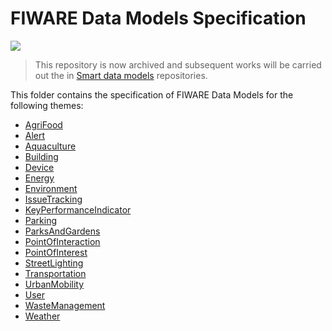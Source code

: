 # FIWARE Data Models Specification

![](https://nexus.lab.fiware.org/static/badges/statuses/deprecated.svg)

> This repository is now archived and subsequent works will be carried out the
> in [Smart data models](https://github.com/smart-data-models) repositories.

This folder contains the specification of FIWARE Data Models for the following
themes:

-   [AgriFood](./AgriFood)
-   [Alert](./Alert)
-   [Aquaculture](./Aquaculture)
-   [Building](./Building)
-   [Device](./Device)
-   [Energy](./Energy)
-   [Environment](./Environment)
-   [IssueTracking](./IssueTracking)
-   [KeyPerformanceIndicator](./KeyPerformanceIndicator)
-   [Parking](./Parking)
-   [ParksAndGardens](./ParksAndGardens)
-   [PointOfInteraction](./PointOfInteraction)
-   [PointOfInterest](./PointOfInterest)
-   [StreetLighting](./StreetLighting)
-   [Transportation](./Transportation)
-   [UrbanMobility](./UrbanMobility)
-   [User](./User)
-   [WasteManagement](./WasteManagement)
-   [Weather](./Weather)
